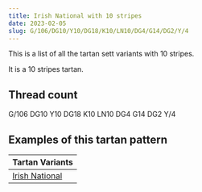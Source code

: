 ```yaml
---
title: Irish National with 10 stripes
date: 2023-02-05
slug: G/106/DG10/Y10/DG18/K10/LN10/DG4/G14/DG2/Y/4
---
```

This is a list of all the tartan sett variants with 10 stripes.

It is a 10 stripes tartan.


## Thread count
G/106 DG10 Y10 DG18 K10 LN10 DG4 G14 DG2 Y/4

## Examples of this tartan pattern

| Tartan Variants |
|---------------|
| [Irish National](/variants/g/106/dg10/y10/dg18/k10/ln10/dg4/g14/dg2/y/4-dg003000-g008000-k000000-lne0e0e0-yf0c000)||
